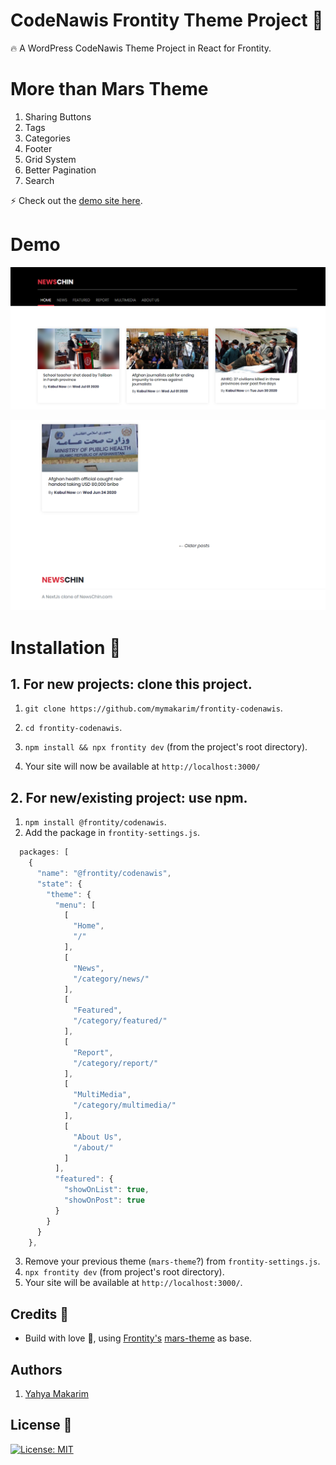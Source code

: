 # CodeNawis Frontity Theme Project :art:

:fire: A WordPress CodeNawis Theme Project in React for Frontity.

# More than Mars Theme
1. Sharing Buttons
2. Tags
3. Categories
4. Footer
5. Grid System
6. Better Pagination
7. Search

:zap: Check out the [demo site here](http://newschin.mymakarim.vercel.app//).

# Demo 

<p align="center">
  <img alt="Frontity en la consola" src="assets/demo.png">
</p>
<p align="left">
  <img alt="Frontity en la consola" src="assets/demo-2.png">
</p>

# Installation :wrench:

## 1. For new projects: clone this project.

1. `git clone https://github.com/mymakarim/frontity-codenawis`.
2. `cd frontity-codenawis`.
3. `npm install && npx frontity dev` (from the project's root directory).

4. Your site will now be available at `http://localhost:3000/`

## 2. For new/existing project: use npm.

1. `npm install @frontity/codenawis`.
2. Add the package in `frontity-settings.js`.

```javascript
  packages: [
    {
      "name": "@frontity/codenawis",
      "state": {
        "theme": {
          "menu": [
            [
              "Home",
              "/"
            ],
            [
              "News",
              "/category/news/"
            ],
            [
              "Featured",
              "/category/featured/"
            ],
            [
              "Report",
              "/category/report/"
            ],
            [
              "MultiMedia",
              "/category/multimedia/"
            ],
            [
              "About Us",
              "/about/"
            ]
          ],
          "featured": {
            "showOnList": true,
            "showOnPost": true
          }
        }
      }
    },
```

3. Remove your previous theme (`mars-theme`?) from `frontity-settings.js`.
4. `npx frontity dev` (from project's root directory).
5. Your site will be available at `http://localhost:3000/`.

## Credits :white_flower:

- Build with love :blue_heart:, using [Frontity's](https://frontity.org) [mars-theme](https://www.npmjs.com/package/@frontity/mars-theme) as base.

## Authors

1. [Yahya Makarim](https://instagram.com/codenawis)

## License :scroll:

[![License: MIT](https://img.shields.io/badge/License-MIT-yellow.svg)](https://opensource.org/licenses/MIT)  